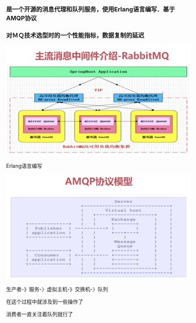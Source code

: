 ### 是一个开源的消息代理和队列服务，使用Erlang语言编写．基于AMQP协议
### 对ＭＱ技术选型时的一个性能指标，数据复制的延迟

![](img/WX20200615-201647@2x.png)

Erlang语言编写

![AMQP协议模型](img/WX20200615-203022@2x.png)

生产者-》服务-〉虚拟主机-》交换机-〉队列

在这个过程中就涉及到一些操作了

消费者一直关注着队列就行了


